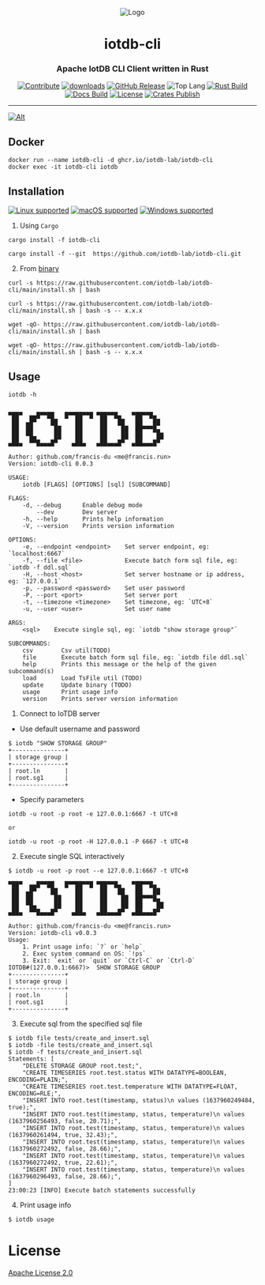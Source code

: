 <div align="center">

![Logo](https://raw.githubusercontent.com/iotdb-lab/iotdb-rs/main/iotdb-rs.png)

<h1>iotdb-cli</h1>
<h3>Apache IotDB CLI Client written in Rust</h3>

[![Contribute](https://img.shields.io/badge/contribute-now-a94064?color=%23E5531A&)](https://gitpod.io/#https://github.com/iotdb-lab/iotdb-cli)
[![downloads](https://img.shields.io/crates/d/iotdb-cli?style=flat-square&color=%23E5531A)](https://crates.io/crates/iotdb-cli)
[![GitHub Release](https://img.shields.io/github/v/release/iotdb-lab/iotdb-cli?include_prereleases&sort=semver&color=%23E5531A&style=flat-square)](https://github.com/iotdb-lab/iotdb-cli/releases)
![Top Lang](https://img.shields.io/github/languages/top/trisasnava/koifish?color=%23E5531A&style=flat-square)
[![Rust Build](https://img.shields.io/github/workflow/status/iotdb-lab/iotdb-cli/cargo-test?label=build&style=flat-square)](https://github.com/iotdb-lab/iotdb-cli/actions?query=workflow%3Acargo-test)
[![Docs Build](https://img.shields.io/github/workflow/status/iotdb-lab/iotdb-cli/mdbook-deploy?label=docs%20build&style=flat-square)](https://github.com/iotdb-lab/iotdb-cli/actions?query=workflow:mdbook-deploy)
[![License](https://img.shields.io/badge/license-Apache%202.0-blue?style=flat-square&color=%23E5531A)](https://github.com/iotdb-lab/iotdb-cli/blob/main/LICENSE)
[![Crates Publish](https://img.shields.io/github/workflow/status/iotdb-lab/iotdb-cli/cargo-publish?label=publish&style=flat-square)](https://github.com/iotdb-lab/iotdb-cli/actions?query=workflow%3Acargo-publish)

</div>

---

[![Alt](https://repobeats.axiom.co/api/embed/86055cf67fcaac9e6e93c64c9a7a1630686ceda1.svg "Repobeats analytics image")](https://github.com/iotdb-lab/iotdb-cli/pulse)

## Docker

```shell
docker run --name iotdb-cli -d ghcr.io/iotdb-lab/iotdb-cli
docker exec -it iotdb-cli iotdb
```

## Installation

[![Linux supported](https://img.shields.io/badge/Linux%20x86__64-supported%20✓-228B22?style=flat-square&logo=linux)](https://github.com/iotdb-lab/iotdb-cli/releases/latest)
[![macOS supported](https://img.shields.io/badge/macOS%20x86__64-supported%20✓-228B22?style=flat-square&logo=apple)](https://github.com/iotdb-lab/iotdb-cli/releases/latest)
[![Windows supported](https://img.shields.io/badge/Windows%20x86__64-supported%20✓-228B22?style=flat-square&logo=windows)](https://github.com/iotdb-lab/iotdb-cli/releases/latest)

1. Using `Cargo`

```shell
cargo install -f iotdb-cli

cargo install -f --git  https://github.com/iotdb-lab/iotdb-cli.git
```

2. From [binary](https://github.com/iotdb-lab/iotdb-cli/releases/latest)

```shell
curl -s https://raw.githubusercontent.com/iotdb-lab/iotdb-cli/main/install.sh | bash

curl -s https://raw.githubusercontent.com/iotdb-lab/iotdb-cli/main/install.sh | bash -s -- x.x.x
```

```shell
wget -qO- https://raw.githubusercontent.com/iotdb-lab/iotdb-cli/main/install.sh | bash

wget -qO- https://raw.githubusercontent.com/iotdb-lab/iotdb-cli/main/install.sh | bash -s -- x.x.x
```

## Usage

```shell
iotdb -h
```

```shell

▀██▀  ▄▄█▀▀██   █▀▀██▀▀█ ▀██▀▀█▄   ▀██▀▀█▄
 ██  ▄█▀    ██     ██     ██   ██   ██   ██
 ██  ██      ██    ██     ██    ██  ██▀▀▀█▄
 ██  ▀█▄     ██    ██     ██    ██  ██    ██
▄██▄  ▀▀█▄▄▄█▀    ▄██▄   ▄██▄▄▄█▀  ▄██▄▄▄█▀     

Author: github.com/francis-du <me@francis.run>
Version: iotdb-cli 0.0.3

USAGE:
    iotdb [FLAGS] [OPTIONS] [sql] [SUBCOMMAND]

FLAGS:
    -d, --debug      Enable debug mode
        --dev        Dev server
    -h, --help       Prints help information
    -V, --version    Prints version information

OPTIONS:
    -e, --endpoint <endpoint>    Set server endpoint, eg: `localhost:6667`
    -f, --file <file>            Execute batch form sql file, eg: `iotdb -f ddl.sql`
    -H, --host <host>            Set server hostname or ip address, eg: `127.0.0.1`
    -p, --password <password>    Set user password
    -P, --port <port>            Set server port
    -t, --timezone <timezone>    Set timezone, eg: `UTC+8`
    -u, --user <user>            Set user name

ARGS:
    <sql>    Execute single sql, eg: `iotdb "show storage group"`

SUBCOMMANDS:
    csv        Csv util(TODO)
    file       Execute batch form sql file, eg: `iotdb file ddl.sql`
    help       Prints this message or the help of the given subcommand(s)
    load       Load TsFile util (TODO)
    update     Update binary (TODO)
    usage      Print usage info
    version    Prints server version information
```

1. Connect to IoTDB server

- Use default username and password

```shell
$ iotdb "SHOW STORAGE GROUP"
+---------------+
| storage group |
+---------------+
| root.ln       |
| root.sg1      |
+---------------+
```

- Specify parameters

```shell
iotdb -u root -p root -e 127.0.0.1:6667 -t UTC+8

or 

iotdb -u root -p root -H 127.0.0.1 -P 6667 -t UTC+8
```

2. Execute single SQL interactively

```shell
$ iotdb -u root -p root --e 127.0.0.1:6667 -t UTC+8

▀██▀  ▄▄█▀▀██   █▀▀██▀▀█ ▀██▀▀█▄   ▀██▀▀█▄
 ██  ▄█▀    ██     ██     ██   ██   ██   ██
 ██  ██      ██    ██     ██    ██  ██▀▀▀█▄
 ██  ▀█▄     ██    ██     ██    ██  ██    ██
▄██▄  ▀▀█▄▄▄█▀    ▄██▄   ▄██▄▄▄█▀  ▄██▄▄▄█▀     

Author: github.com/francis-du <me@francis.run>
Version: iotdb-cli v0.0.3
Usage:
    1. Print usage info: `?` or `help` 
    2. Exec system command on OS: `!ps`
    3. Exit: `exit` or `quit` or `Ctrl-C` or `Ctrl-D`
IOTDB#(127.0.0.1:6667)>  SHOW STORAGE GROUP
+---------------+
| storage group |
+---------------+
| root.ln       |
| root.sg1      |
+---------------+
```

3. Execute sql from the specified sql file

```shell
$ iotdb file tests/create_and_insert.sql
$ iotdb -file tests/create_and_insert.sql
$ iotdb -f tests/create_and_insert.sql
Statements: [
    "DELETE STORAGE GROUP root.test;",
    "CREATE TIMESERIES root.test.status WITH DATATYPE=BOOLEAN, ENCODING=PLAIN;",
    "CREATE TIMESERIES root.test.temperature WITH DATATYPE=FLOAT, ENCODING=RLE;",
    "INSERT INTO root.test(timestamp, status)\n values (1637960249484, true);",
    "INSERT INTO root.test(timestamp, status, temperature)\n values (1637960256493, false, 20.71);",
    "INSERT INTO root.test(timestamp, status, temperature)\n values (1637960261494, true, 32.43);",
    "INSERT INTO root.test(timestamp, status, temperature)\n values (1637960272492, false, 28.66);",
    "INSERT INTO root.test(timestamp, status, temperature)\n values (1637960272492, true, 22.61);",
    "INSERT INTO root.test(timestamp, status, temperature)\n values (1637960296493, false, 28.66);",
]
23:00:23 [INFO] Execute batch statements successfully
```

4. Print usage info

```shell
$ iotdb usage
```

# License

[Apache License 2.0](LICENSE)